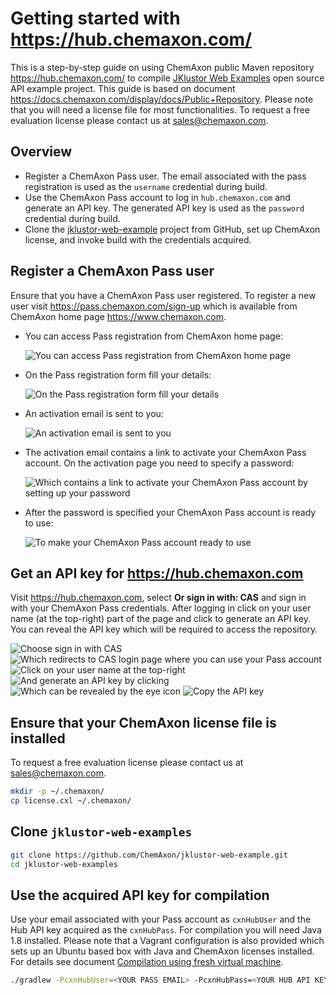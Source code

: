 Getting started with <https://hub.chemaxon.com/>
================================================

This is a step-by-step guide on using ChemAxon public Maven repository <https://hub.chemaxon.com/> to compile
[JKlustor Web Examples](https://github.com/ChemAxon/jklustor-web-example) open source API example project. This guide
is based on document <https://docs.chemaxon.com/display/docs/Public+Repository>.
Please note that you will need a license file for most functionalities. To request a free evaluation license please
contact us at [sales@chemaxon.com](mailto:sales@chemaxon.com).

Overview
--------

 - Register a ChemAxon Pass user. The email associated with the pass registration is used as the `username` credential
   during build.
 - Use the ChemAxon Pass account to log in `hub.chemaxon.com` and generate an API key. The generated API key is used as
   the `password` credential during build.
 - Clone the [jklustor-web-example](https://github.com/ChemAxon/jklustor-web-example) project from GitHub, set up
   ChemAxon license, and invoke build with the credentials acquired.

   
Register a ChemAxon Pass user
-----------------------------

Ensure that you have a ChemAxon Pass user registered. To register a new user visit <https://pass.chemaxon.com/sign-up> 
which is available from ChemAxon home page <https://www.chemaxon.com>.

 - You can access Pass registration from ChemAxon home page:
 
   ![You can access Pass registration from ChemAxon home page](img/hub-010-edit.png)
   
 - On the Pass registration form fill your details:
 
   ![On the Pass registration form fill your details](img/hub-030-edit.png)
   
 - An activation email is sent to you:
 
   ![An activation email is sent to you](img/hub-040-edit.png)
   
 - The activation email contains a link to activate your ChemAxon Pass account. On the activation page you need to 
   specify a password:
   
   ![Which contains a link to activate your ChemAxon Pass account by setting up your password](img/hub-060-edit.png)
   
 - After the password is specified your ChemAxon Pass account is ready to use:
 
   ![To make your ChemAxon Pass account ready to use](img/hub-070-edit.png)


Get an API key for <https://hub.chemaxon.com>
---------------------------------------------

Visit <https://hub.chemaxon.com>, select **Or sign in with: CAS** and sign in with your ChemAxon Pass credentials. After
logging in click on your user name (at the top-right) part of the page and click to generate an API key. You can reveal
the API key which will be required to access the repository.

![Choose sign in with CAS](img/hub-110-edit.png)
![Which redirects to CAS login page where you can use your Pass account](img/hub-140-edit.png)
![Click on your user name at the top-right](img/hub-150-edit.png)
![And generate an API key by clicking](img/hub-160-edit.png)
![Which can be revealed by the eye icon](img/hub-170-edit.png)
![Copy the API key](img/hub-180-edit.png)


Ensure that your ChemAxon license file is installed
---------------------------------------------------

To request a free evaluation license please contact us at [sales@chemaxon.com](mailto:sales@chemaxon.com).

```` bash
mkdir -p ~/.chemaxon/
cp license.cxl ~/.chemaxon/
````


Clone `jklustor-web-examples`
-----------------------------

```` bash
git clone https://github.com/ChemAxon/jklustor-web-example.git
cd jklustor-web-examples
````


Use the acquired API key for compilation
----------------------------------------

Use your email associated with your Pass account as `cxnHubUser` and the Hub API key acquired as the `cxnHubPass`. For
compilation you will need Java 1.8 installed. Please note that a Vagrant configuration is also provided which sets up
an Ubuntu based box with Java and ChemAxon licenses installed. For details see document 
[Compilation using fresh virtual machine](../vagrant/compile-using-fresh-vm.md).

```` bash
./gradlew -PcxnHubUser=<YOUR PASS EMAIL> -PcxnHubPass=<YOUR HUB API KEY> bootRun
````

